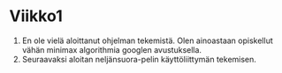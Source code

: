 # Viikko1

1. En ole vielä aloittanut ohjelman tekemistä. Olen ainoastaan opiskellut vähän minimax algorithmia googlen avustuksella.
2. Seuraavaksi aloitan neljänsuora-pelin käyttöliittymän tekemisen.
